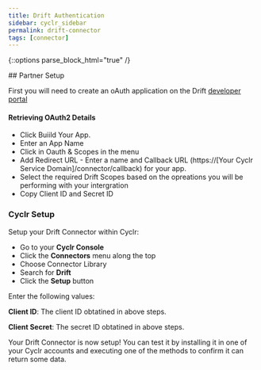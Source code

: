 ```yaml
---
title: Drift Authentication
sidebar: cyclr_sidebar
permalink: drift-connector
tags: [connector]
---
```

{::options parse_block_html="true" /}
<section class="card py-5 my-5">
## Partner Setup

First you will need to create an oAuth application on the Drift [developer portal](https://dev.drift.com/apps)


#### Retrieving OAuth2 Details

*   Click Buiild Your App.
*   Enter an App Name
*   Click in Oauth & Scopes in the menu
*   Add Redirect URL - Enter a name and Callback URL (https://[Your Cyclr Service Domain]/connector/callback) for your app.
*   Select the required Drift Scopes based on the opreations you will be performing with your intergration
*   Copy Client ID and Secret ID


### Cyclr Setup

Setup your Drift Connector within Cyclr:

*   Go to your **Cyclr Console**
*   Click the **Connectors** menu along the top
*   Choose Connector Library
*   Search for  **Drift**
*   Click the **Setup** button

Enter the following values:

**Client ID**:  The client ID obtatined in above steps.

**Client Secret**:  The secret ID obtatined in above steps.


Your Drift Connector is now setup! You can test it by installing it in one of your Cyclr accounts and executing one of the methods to confirm it can return some data.

</section>
